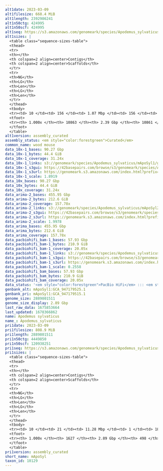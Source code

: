 ```yaml
---
alt1date: 2023-03-09
alt1filesize: 668.4 MiB
alt1length: 2392986241
alt1n50ctg: 424995
alt1n50scf: 424995
alt1seq: https://s3.amazonaws.com/genomeark/species/Apodemus_sylvaticus/mApoSyl1/assembly_curated/mApoSyl1.alt.cur.20230309.fasta.gz
alt1sizes: |
  <table class="sequence-sizes-table">
  <thead>
  <tr>
  <th></th>
  <th colspan=2 align=center>Contigs</th>
  <th colspan=2 align=center>Scaffolds</th>
  </tr>
  <tr>
  <th>NG</th>
  <th>LG</th>
  <th>Len</th>
  <th>LG</th>
  <th>Len</th>
  </tr>
  </thead>
  <tbody>
  <tr><td> 10 </td><td> 156 </td><td> 1.07 Mbp </td><td> 156 </td><td> 1.07 Mbp </td></tr>  <tr><td> 20 </td><td> 415 </td><td> 0.80 Mbp </td><td> 415 </td><td> 0.80 Mbp </td></tr>  <tr><td> 30 </td><td> 751 </td><td> 0.63 Mbp </td><td> 751 </td><td> 0.63 Mbp </td></tr>  <tr><td> 40 </td><td> 1172 </td><td> 0.52 Mbp </td><td> 1172 </td><td> 0.52 Mbp </td></tr>  <tr style="background-color:#cccccc;"><td> 50 </td><td> 1682 </td><td> 425.00 Kbp </td><td> 1682 </td><td> 425.00 Kbp </td></tr>  <tr><td> 60 </td><td> 2311 </td><td> 340.01 Kbp </td><td> 2311 </td><td> 340.01 Kbp </td></tr>  <tr><td> 70 </td><td> 3107 </td><td> 265.74 Kbp </td><td> 3107 </td><td> 265.74 Kbp </td></tr>  <tr><td> 80 </td><td> 4163 </td><td> 191.03 Kbp </td><td> 4163 </td><td> 191.18 Kbp </td></tr>  <tr><td> 90 </td><td> 5766 </td><td> 113.19 Kbp </td><td> 5765 </td><td> 113.29 Kbp </td></tr>  <tr><td> 100 </td><td> 10862 </td><td> 352  bp </td><td> 10860 </td><td> 3.16 Kbp </td></tr>  </tbody>
  <tfoot>
  <tr><th> 1.000x </th><th> 10863 </th><th> 2.39 Gbp </th><th> 10861 </th><th> 2.39 Gbp </th></tr>
  </tfoot>
  </table>
alt1version: assembly_curated
assembly_status: <em style="color:forestgreen">Curated</em>
common_name: wood mouse
data_10x-1_bases: 90.27 Gbp
data_10x-1_bytes: 44.4 GiB
data_10x-1_coverage: 31.24x
data_10x-1_links: s3://genomeark/species/Apodemus_sylvaticus/mApoSyl1/genomic_data/10x/<br>
data_10x-1_s3gui: https://42basepairs.com/browse/s3/genomeark/species/Apodemus_sylvaticus/mApoSyl1/genomic_data/10x/
data_10x-1_s3url: https://genomeark.s3.amazonaws.com/index.html?prefix=species/Apodemus_sylvaticus/mApoSyl1/genomic_data/10x/
data_10x-1_scale: 1.8919
data_10x_bases: 90.27 Gbp
data_10x_bytes: 44.4 GiB
data_10x_coverage: 31.24x
data_arima-2_bases: 455.95 Gbp
data_arima-2_bytes: 212.6 GiB
data_arima-2_coverage: 157.78x
data_arima-2_links: s3://genomeark/species/Apodemus_sylvaticus/mApoSyl2/genomic_data/arima/<br>
data_arima-2_s3gui: https://42basepairs.com/browse/s3/genomeark/species/Apodemus_sylvaticus/mApoSyl2/genomic_data/arima/
data_arima-2_s3url: https://genomeark.s3.amazonaws.com/index.html?prefix=species/Apodemus_sylvaticus/mApoSyl2/genomic_data/arima/
data_arima-2_scale: 1.9978
data_arima_bases: 455.95 Gbp
data_arima_bytes: 212.6 GiB
data_arima_coverage: 157.78x
data_pacbiohifi_bam-1_bases: 57.93 Gbp
data_pacbiohifi_bam-1_bytes: 210.9 GiB
data_pacbiohifi_bam-1_coverage: 20.05x
data_pacbiohifi_bam-1_links: s3://genomeark/species/Apodemus_sylvaticus/mApoSyl1/genomic_data/pacbio_hifi/<br>
data_pacbiohifi_bam-1_s3gui: https://42basepairs.com/browse/s3/genomeark/species/Apodemus_sylvaticus/mApoSyl1/genomic_data/pacbio_hifi/
data_pacbiohifi_bam-1_s3url: https://genomeark.s3.amazonaws.com/index.html?prefix=species/Apodemus_sylvaticus/mApoSyl1/genomic_data/pacbio_hifi/
data_pacbiohifi_bam-1_scale: 0.2558
data_pacbiohifi_bam_bases: 57.93 Gbp
data_pacbiohifi_bam_bytes: 210.9 GiB
data_pacbiohifi_bam_coverage: 20.05x
data_status: '<em style="color:forestgreen">PacBio HiFi</em> ::: <em style="color:forestgreen">10x</em> ::: <em style="color:forestgreen">Arima</em>'
genbank_alt: mApoSyl1:GCA_947179525.1
genbank_pri: mApoSyl1:GCA_947179515.1
genome_size: 2889801511
genome_size_display: 2.89 Gbp
last_raw_data: 1675853664
last_updated: 1678366862
name: Apodemus sylvaticus
name_: Apodemus_sylvaticus
pri1date: 2023-03-09
pri1filesize: 808.9 MiB
pri1length: 2889801511
pri1n50ctg: 4449850
pri1n50scf: 120938251
pri1seq: https://s3.amazonaws.com/genomeark/species/Apodemus_sylvaticus/mApoSyl1/assembly_curated/mApoSyl1.pri.cur.20230309.fasta.gz
pri1sizes: |
  <table class="sequence-sizes-table">
  <thead>
  <tr>
  <th></th>
  <th colspan=2 align=center>Contigs</th>
  <th colspan=2 align=center>Scaffolds</th>
  </tr>
  <tr>
  <th>NG</th>
  <th>LG</th>
  <th>Len</th>
  <th>LG</th>
  <th>Len</th>
  </tr>
  </thead>
  <tbody>
  <tr><td> 10 </td><td> 21 </td><td> 11.28 Mbp </td><td> 1 </td><td> 188.06 Mbp </td></tr>  <tr><td> 20 </td><td> 51 </td><td> 8.38 Mbp </td><td> 3 </td><td> 170.26 Mbp </td></tr>  <tr><td> 30 </td><td> 90 </td><td> 6.59 Mbp </td><td> 4 </td><td> 165.11 Mbp </td></tr>  <tr><td> 40 </td><td> 139 </td><td> 5.39 Mbp </td><td> 6 </td><td> 147.57 Mbp </td></tr>  <tr style="background-color:#cccccc;"><td> 50 </td><td> 198 </td><td style="background-color:#88ff88;"> 4.45 Mbp </td><td> 8 </td><td style="background-color:#88ff88;"> 120.94 Mbp </td></tr>  <tr><td> 60 </td><td> 271 </td><td> 3.56 Mbp </td><td> 11 </td><td> 108.32 Mbp </td></tr>  <tr><td> 70 </td><td> 364 </td><td> 2.58 Mbp </td><td> 14 </td><td> 91.74 Mbp </td></tr>  <tr><td> 80 </td><td> 502 </td><td> 1.70 Mbp </td><td> 17 </td><td> 82.79 Mbp </td></tr>  <tr><td> 90 </td><td> 727 </td><td> 0.91 Mbp </td><td> 21 </td><td> 63.78 Mbp </td></tr>  <tr><td> 100 </td><td> 1626 </td><td> 1.00 Kbp </td><td> 497 </td><td> 1.00 Kbp </td></tr>  </tbody>
  <tfoot>
  <tr><th> 1.000x </th><th> 1627 </th><th> 2.89 Gbp </th><th> 498 </th><th> 2.89 Gbp </th></tr>
  </tfoot>
  </table>
pri1version: assembly_curated
short_name: mApoSyl
taxon_id: 10129
---
```


